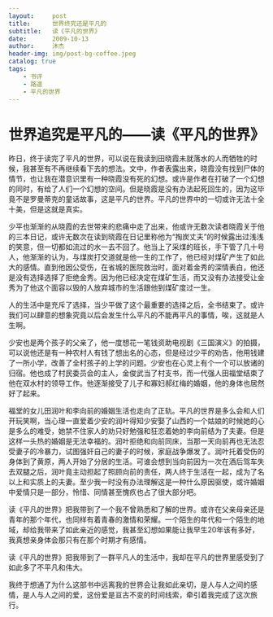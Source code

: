 ```yaml
---
layout:     post
title:      世界终究还是平凡的
subtitle:   读《平凡的世界》
date:       2009-10-13
author:     沐杰
header-img: img/post-bg-coffee.jpeg
catalog: true
tags:
    - 书评
    - 路遥
	- 平凡的世界
---
```

# 世界追究是平凡的——读《平凡的世界》

昨日，终于读完了平凡的世界，可以说在我读到田晓霞未就落水的人而牺牲的时候，我甚至有不再继续看下去的想法。文中，作者表露出来，晓霞没有找到尸体的情节，也让我在潜意识里有一种晓霞没有死的幻想。或许是作者在打破了一个幻想的同时，有给了人们一个幻想的空间。但是晓霞是没有办法起死回生的，因为这毕竟不是罗曼蒂克的童话故事，这是平凡的世界。平凡的世界中的一切或许无法十全十美，但是这就是真实。

 

少平也渐渐的从晓霞的去世带来的悲痛中走了出来，他或许无数次读者晓霞关于他的三本日记，或许无数次在读到晓霞在日记里称他为“掏炭丈夫”的时候露出过浅浅的笑意，但一切都如流过的水一去不回了。他当上了采煤的班长，手下管了几十号人，他渐渐的认为，与煤炭打交道就是他一生的工作了，他已经对煤矿产生了如此大的感情。直到他因公受伤，在省城的医院救治时，面对着金秀的深情表白，他还是没有选择选择了拒绝金秀。因为他已经决定在煤矿生活，而又没有办法接受让金秀为了他这个面容以毁的人放弃城市的生活跟他到煤矿度过一生。

 

人的生活中是充斥了选择，当少平做了这个最重要的选择之后，全书结束了。或许我们可以肆意的想象究竟以后会发生什么平凡的不能再平凡的事情，唉，这就是人生啊。

 

少安也是两个孩子的父亲了，他一度想花一笔钱资助电视剧《三国演义》的拍摄，可以说他还是有一种农村人有钱了想出名的心态，但是经过少平的劝告，他用钱建了一所小学，改善了全村孩子的上学的问题。少安也在心灵上有个一个可以放诸的归宿。他也成了村民委员会的主人，金俊武当了村支书，而一代强人田福堂结束了他在双水村的领导工作。他逐渐接受了儿子和寡妇郝红梅的婚姻，他的身体也居然好了起来。

 

福堂的女儿田润叶和李向前的婚姻生活也走向了正轨。平凡的世界是多么会和人们开玩笑啊，当心理一直爱着少安的润叶得知少安娶了山西的一个姑娘的时候她的心是多么的难受，她禁不住家人的劝只好勉强和狂恋着她的李向前结为了夫妻。但是这样一头热的婚姻是无法幸福的。润叶拒绝和向前同床，当那一天向前再也无法忍受妻子的冷暴力，试图强奸自己的妻子的时候，家庭战争爆发了。润叶托着受伤的身体到了黄原，两人开始了分居的生活。可谁会想到当向前因为一次在酒后驾车失去双腿之后，润叶竟主动担起了照顾向前的责任，两人终于生活在一起，成为了名以上和实质上的夫妻。至少我一时没有办法理解这是一种什么原因驱使，或许婚姻中爱情只是一部分，怜惜、同情甚至愧疚也占了很大部分吧。

 

读《平凡的世界》把我带到了一个我不曾熟悉和了解的世界。或许在父亲母亲还是青年的那个年代，也同样有着青春的激情和荣耀。一个陌生的年代和一个陌生的地域，却给我带来了如此亲近的感觉，我甚至幻想如果能让我早生20年该有多好，我真想亲身体会那只有在那个时期才有感情。

 

读《平凡的世界》把我带到了一群平凡人的生活中，我却在平凡的世界里感受到了如此多了不平凡和伟大。

 

我终于想通了为什么这部书中远离我的世界会让我如此亲切，是人与人之间的感情，是人与人之间的爱，这份爱是亘古不变的时间线索，牵引着我完成了这次旅行。
